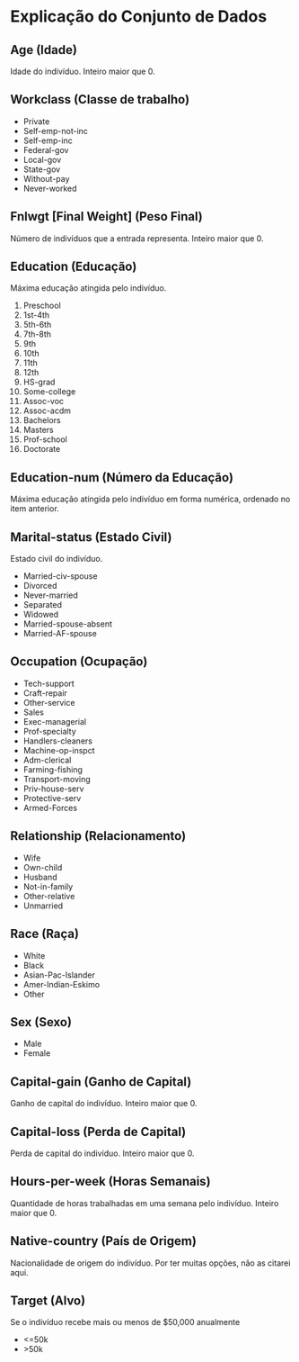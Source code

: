 # Explicação do Conjunto de Dados

## Age (Idade)

Idade do indivíduo. Inteiro maior que 0.

## Workclass (Classe de trabalho)

- Private
- Self-emp-not-inc
- Self-­emp-­inc
- Federal-­gov
- Local-­gov
- State-­gov
- Without-­pay
- Never-­worked

## Fnlwgt [Final Weight] (Peso Final)

Número de indivíduos que a entrada representa. Inteiro maior que 0.

## Education (Educação)

Máxima educação atingida pelo indivíduo.

 1. Preschool
 2. 1st-­4th
 3. 5th-­6th
 4. 7th-­8th
 5. 9th
 6. 10th
 7. 11th
 8. 12th
 9. HS­-grad
10. Some-­college
11. Assoc­-voc
12. Assoc-­acdm
13. Bachelors
14. Masters
15. Prof­-school
16. Doctorate

## Education-num (Número da Educação)

Máxima educação atingida pelo indivíduo em forma numérica, ordenado no item anterior.

## Marital-status (Estado Civil)

Estado civil do indivíduo.

- Married-­civ-­spouse
- Divorced
- Never-­married
- Separated
- Widowed
- Married-­spouse-­absent
- Married-­AF-­spouse

## Occupation (Ocupação)

- Tech­-support
- Craft-­repair
- Other-­service
- Sales
- Exec-­managerial
- Prof-­specialty
- Handlers­-cleaners
- Machine-­op-­inspct
- Adm-­clerical
- Farming-­fishing
- Transport-­moving
- Priv-­house-­serv
- Protective­-serv
- Armed­-Forces

## Relationship (Relacionamento)

- Wife
- Own-­child
- Husband
- Not-­in-­family
- Other-­relative
- Unmarried

## Race (Raça)

- White
- Black
- Asian-­Pac-­Islander
- Amer-­Indian-­Eskimo
- Other

## Sex (Sexo)

- Male
- Female

## Capital-gain (Ganho de Capital)

Ganho de capital do indivíduo. Inteiro maior que 0.

## Capital-loss (Perda de Capital)

Perda de capital do indivíduo. Inteiro maior que 0.

## Hours-per-week (Horas Semanais)

Quantidade de horas trabalhadas em uma semana pelo indivíduo. Inteiro maior que 0.

## Native-country (País de Origem)

Nacionalidade de origem do indivíduo. Por ter muitas opções, não as citarei aqui.

## Target (Alvo)

Se o indivíduo recebe mais ou menos de $50,000 anualmente

- <=50k
- \>50k